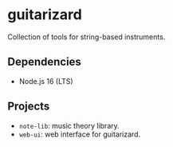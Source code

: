# guitarizard

Collection of tools for string-based instruments.

Dependencies
--------------------------------------------------

- Node.js 16 (LTS)

Projects
--------------------------------------------------

- `note-lib`: music theory library.
- `web-ui`: web interface for guitarizard.
